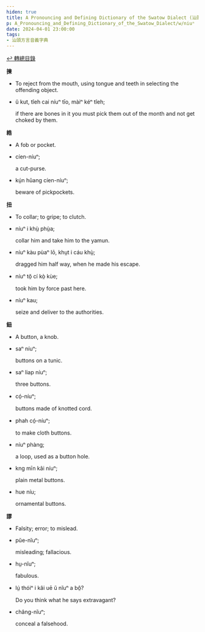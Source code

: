 ```yaml
---
hiden: true
title: A Pronouncing and Defining Dictionary of the Swatow Dialect (汕頭方言音義字典) / niuⁿ
p: A_Pronouncing_and_Defining_Dictionary_of_the_Swatow_Dialect/w/niuⁿ
date: 2024-04-01 23:00:00
tags: 
- 汕頭方言音義字典
---
```


[↩️ 轉總目錄](/A_Pronouncing_and_Defining_Dictionary_of_the_Swatow_Dialect)


**揀**
- To reject from the mouth, using tongue and teeth in selecting the offending object.

- ŭ kut, tîeh cai níuⁿ tīo, màiⁿ kéⁿ tîeh;

  if there are bones in it you must pick them out of the month and not get choked by them.

**綹**
- A fob or pocket.

- cíen-níuⁿ;

  a cut-purse.

- kṳ́n hûang cíen-níuⁿ;

  beware of pickpockets.

**扭**
- To collar; to gripe; to clutch.

- níuⁿ i khṳ̀ phṳ̀a;

  collar him and take him to the yamun.

- níuⁿ kàu pùaⁿ lō, khṳt i cáu khṳ̀;

  dragged him half way, when he made his escape.

- níuⁿ tŏ̤ cí kò̤ kùe;

  took him by force past here.

- níuⁿ kau;

  seize and deliver to the authorities.

**鈕**
- A button, a knob.

- saⁿ níuⁿ;

  buttons on a tunic.

- saⁿ liap níuⁿ;

  three buttons.

- có̤-níuⁿ;

  buttons made of knotted cord.

- phah có̤-níuⁿ;

  to make cloth buttons.

- níuⁿ phàng;

  a loop, used as a button hole.

- kng mīn kâi níuⁿ;

  plain metal buttons.

- hue níu;

  ornamental buttons.

**謬**
- Falsity; error; to mislead.

- pŭe-nĭuⁿ;

  misleading; fallacious.

- hṳ-nĭuⁿ;

  fabulous.

- lṳ́ thóiⁿ i kâi uē ŭ nĭuⁿ a bô̤?

  Do you think what he says extravagant?

- châng-nĭuⁿ;

  conceal a falsehood.